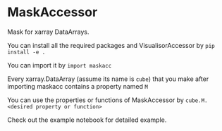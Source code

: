 # MaskAccessor
Mask for xarray DataArrays. 

You can install all the required packages and VisualisorAccessor by 
`pip install -e .`

You can import it by
`import maskacc`

Every xarray.DataArray (assume its name is `cube`) that you make after importing maskacc contains a property named `M`

You can use the properties or functions of MaskAccessor by `cube.M.<desired property or function>`

Check out the example notebook for detailed example.